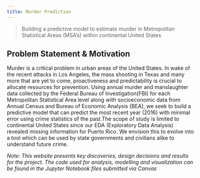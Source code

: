 ```yaml
---
title: Murder Prediction
---
```


>Building a predictive model to estimate murder in Metropolitan Statistical Areas (MSA’s) within continental United States


## Problem Statement & Motivation

Murder is a critical problem in urban areas of the United States. In wake of the recent attacks in Los Angeles, the mass shooting in Texas and many more that are yet to come, proactiveness and predictability is crucial to allocate resources for prevention. Using annual murder and manslaughter data collected by the Federal Bureau of Investigation(FBI) for each Metropolitan Statistical Area level along with socioeconomic data from Annual Census and Bureau of Economic Analysis (BEA), we seek to build a predictive model that can predict the most recent year (2016) with minimal error using crime statistics of the past.The scope of study is limited to continental United States since our EDA (Exploratory Data Analysis) revealed missing information for Puerto Rico. We envision this to evolve into a tool which can be used by state governments and civilians alike to understand future crime.


*Note: This website presents key discoveries, design decisions and results for the project. The code used for analysis, modelling and visualization can be found in the Jupyter Notebook files submitted via Canvas*
